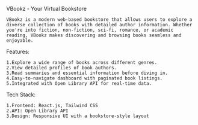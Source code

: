 VBookz - Your Virtual Bookstore
  
    VBookz is a modern web-based bookstore that allows users to explore a diverse collection of books with detailed author information. Whether you're into fiction, non-fiction, sci-fi, romance, or academic reading, VBookz makes discovering and browsing books seamless and enjoyable.

Features:
   
    1.Explore a wide range of books across different genres.
    2.View detailed profiles of book authors.
    3.Read summaries and essential information before diving in.
    4.Easy-to-navigate dashboard with paginated book listings. 
    5.Integrated with Open Library API for real-time data.

Tech Stack:
   
    1.Frontend: React.js, Tailwind CSS
    2.API: Open Library API
    3.Design: Responsive UI with a bookstore-style layout

